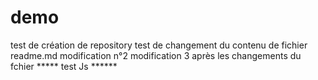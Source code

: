 # demo
test de création de repository
test de changement du contenu de fichier readme.md
modification n°2
modification 3 après les changements du fchier ***** test Js  ******
